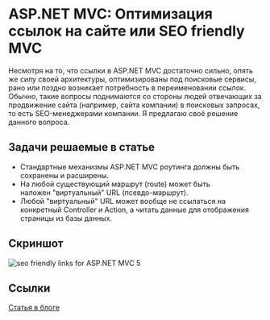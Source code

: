 # ASP.NET MVC: Оптимизация ссылок на сайте или SEO friendly MVC
Несмотря на то, что ссылки в ASP.NET MVC достаточно сильно, опять же силу своей архитектуры, оптимизированы под поисковые сервисы, рано или поздно возникает потребность в переименовании ссылок. Обычно, такие вопросы поднимаются со стороны людей отвечающих за продвижение сайта (например, сайта компании) в поисковых запросах, то есть SEO-менеджерами компании. Я предлагаю своё решение данного вопроса.
## Задачи решаемые в статье
* Стандартные механизмы ASP.NET MVC роутинга должны быть сохранены и расширены.
* На любой существующий маршрут (route) может быть наложен "виртуальный" URL (псевдо-маршрут).
* Любой "виртуальный" URL может вообще не ссылаться на конкретный Controller и Action, а читать данные для отображения страницы из базы данных.

## Скриншот
![seo friendly links for ASP.NET MVC 5](http://www.calabonga.net/uploads/images/185/185-100.png)

## Ссылки
[Статья в блоге](http://www.calabonga.net/blog/post/185)
